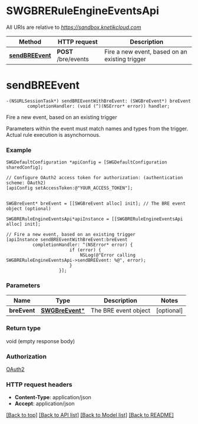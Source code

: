 # SWGBRERuleEngineEventsApi

All URIs are relative to *https://sandbox.knetikcloud.com*

Method | HTTP request | Description
------------- | ------------- | -------------
[**sendBREEvent**](SWGBRERuleEngineEventsApi.md#sendbreevent) | **POST** /bre/events | Fire a new event, based on an existing trigger


# **sendBREEvent**
```objc
-(NSURLSessionTask*) sendBREEventWithBreEvent: (SWGBreEvent*) breEvent
        completionHandler: (void (^)(NSError* error)) handler;
```

Fire a new event, based on an existing trigger

Parameters within the event must match names and types from the trigger. Actual rule execution is asynchornous.

### Example 
```objc
SWGDefaultConfiguration *apiConfig = [SWGDefaultConfiguration sharedConfig];

// Configure OAuth2 access token for authorization: (authentication scheme: OAuth2)
[apiConfig setAccessToken:@"YOUR_ACCESS_TOKEN"];


SWGBreEvent* breEvent = [[SWGBreEvent alloc] init]; // The BRE event object (optional)

SWGBRERuleEngineEventsApi*apiInstance = [[SWGBRERuleEngineEventsApi alloc] init];

// Fire a new event, based on an existing trigger
[apiInstance sendBREEventWithBreEvent:breEvent
          completionHandler: ^(NSError* error) {
                        if (error) {
                            NSLog(@"Error calling SWGBRERuleEngineEventsApi->sendBREEvent: %@", error);
                        }
                    }];
```

### Parameters

Name | Type | Description  | Notes
------------- | ------------- | ------------- | -------------
 **breEvent** | [**SWGBreEvent***](SWGBreEvent*.md)| The BRE event object | [optional] 

### Return type

void (empty response body)

### Authorization

[OAuth2](../README.md#OAuth2)

### HTTP request headers

 - **Content-Type**: application/json
 - **Accept**: application/json

[[Back to top]](#) [[Back to API list]](../README.md#documentation-for-api-endpoints) [[Back to Model list]](../README.md#documentation-for-models) [[Back to README]](../README.md)

